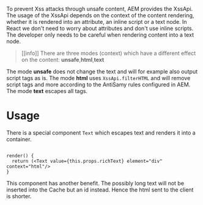 To prevent Xss attacks through unsafe content, 
AEM provides the XssApi. The usage of the XssApi depends on 
the context of the content rendering, whether it is rendered into an attribute, 
an inline script or a text node. In React we don't need to worry 
about attributes and don't use inline scripts. The developer only needs to be careful when rendering content into a text node.

> [[info]] 
> There are three modes (context) which have a different effect on the content:
> __unsafe__,__html__,__text__
> 
> 

The mode __unsafe__ does not change the text and will for example also output script tags as is.
The mode __html__ uses `XssApi.filterHTML` and will remove script tags and more according to the AntiSamy rules configured in AEM.
The mode __text__ escapes all tags.

# Usage

There is a special component `Text` which escapes text and renders it into a container.

````tsx

render() {
  return (<Text value={this.props.richText} element="div" context="html"/>
}

````

This component has another benefit. The possibly long text will not be inserted into the Cache but an id instead. Hence the html sent to the client is shorter.

